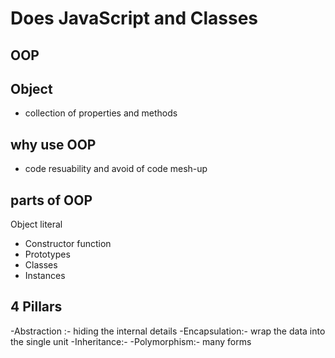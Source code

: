 # Does JavaScript and Classes

## OOP

## Object
- collection of properties and methods


## why use OOP
- code resuability and avoid of code mesh-up

## parts of OOP
Object literal

- Constructor function
- Prototypes
- Classes
- Instances

## 4 Pillars

-Abstraction :- hiding the internal details
-Encapsulation:- wrap the data into the single unit
-Inheritance:- 
-Polymorphism:- many forms